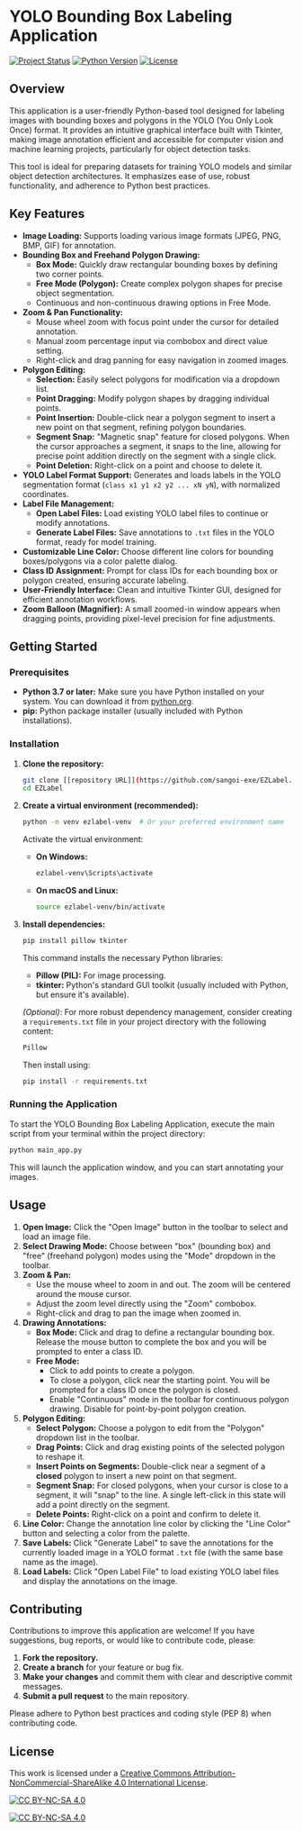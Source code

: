 # YOLO Bounding Box Labeling Application

[![Project Status](https://img.shields.io/badge/Status-Active-brightgreen.svg)](https://github.com/yourusername/yourrepository)
[![Python Version](https://img.shields.io/badge/Python-3.7+-blue.svg)](https://www.python.org/)
[![License](https://img.shields.io/badge/License-CC%20BY--NC--SA%204.0-lightgrey.svg)](LICENSE) <!-- Replace with your actual license badge if applicable -->

## Overview

This application is a user-friendly Python-based tool designed for labeling images with bounding boxes and polygons in the YOLO (You Only Look Once) format. It provides an intuitive graphical interface built with Tkinter, making image annotation efficient and accessible for computer vision and machine learning projects, particularly for object detection tasks.

This tool is ideal for preparing datasets for training YOLO models and similar object detection architectures. It emphasizes ease of use, robust functionality, and adherence to Python best practices.

## Key Features

- **Image Loading:** Supports loading various image formats (JPEG, PNG, BMP, GIF) for annotation.
- **Bounding Box and Freehand Polygon Drawing:**
  - **Box Mode:** Quickly draw rectangular bounding boxes by defining two corner points.
  - **Free Mode (Polygon):** Create complex polygon shapes for precise object segmentation.
  - Continuous and non-continuous drawing options in Free Mode.
- **Zoom & Pan Functionality:**
  - Mouse wheel zoom with focus point under the cursor for detailed annotation.
  - Manual zoom percentage input via combobox and direct value setting.
  - Right-click and drag panning for easy navigation in zoomed images.
- **Polygon Editing:**
  - **Selection:** Easily select polygons for modification via a dropdown list.
  - **Point Dragging:** Modify polygon shapes by dragging individual points.
  - **Point Insertion:** Double-click near a polygon segment to insert a new point on that segment, refining polygon boundaries.
  - **Segment Snap:** "Magnetic snap" feature for closed polygons. When the cursor approaches a segment, it snaps to the line, allowing for precise point addition directly on the segment with a single click.
  - **Point Deletion:** Right-click on a point and choose to delete it.
- **YOLO Label Format Support:** Generates and loads labels in the YOLO segmentation format (`class x1 y1 x2 y2 ... xN yN`), with normalized coordinates.
- **Label File Management:**
  - **Open Label Files:** Load existing YOLO label files to continue or modify annotations.
  - **Generate Label Files:** Save annotations to `.txt` files in the YOLO format, ready for model training.
- **Customizable Line Color:** Choose different line colors for bounding boxes/polygons via a color palette dialog.
- **Class ID Assignment:** Prompt for class IDs for each bounding box or polygon created, ensuring accurate labeling.
- **User-Friendly Interface:** Clean and intuitive Tkinter GUI, designed for efficient annotation workflows.
- **Zoom Balloon (Magnifier):** A small zoomed-in window appears when dragging points, providing pixel-level precision for fine adjustments.

## Getting Started

### Prerequisites

- **Python 3.7 or later:** Make sure you have Python installed on your system. You can download it from [python.org](https://www.python.org/).
- **pip:** Python package installer (usually included with Python installations).

### Installation

1.  **Clone the repository:**

    ```bash
    git clone [[repository URL]](https://github.com/sangoi-exe/EZLabel.git)
    cd EZLabel
    ```

2.  **Create a virtual environment (recommended):**

    ```bash
    python -m venv ezlabel-venv  # Or your preferred environment name
    ```

    Activate the virtual environment:

    - **On Windows:**
      ```bash
      ezlabel-venv\Scripts\activate
      ```
    - **On macOS and Linux:**
      ```bash
      source ezlabel-venv/bin/activate
      ```

3.  **Install dependencies:**

    ```bash
    pip install pillow tkinter
    ```

    This command installs the necessary Python libraries:

    - **Pillow (PIL):** For image processing.
    - **tkinter:** Python's standard GUI toolkit (usually included with Python, but ensure it's available).

    _(Optional)_: For more robust dependency management, consider creating a `requirements.txt` file in your project directory with the following content:

    ```txt
    Pillow
    ```

    Then install using:

    ```bash
    pip install -r requirements.txt
    ```

### Running the Application

To start the YOLO Bounding Box Labeling Application, execute the main script from your terminal within the project directory:

```bash
python main_app.py
```

This will launch the application window, and you can start annotating your images.

## Usage

1.  **Open Image:** Click the "Open Image" button in the toolbar to select and load an image file.
2.  **Select Drawing Mode:** Choose between "box" (bounding box) and "free" (freehand polygon) modes using the "Mode" dropdown in the toolbar.
3.  **Zoom & Pan:**
    - Use the mouse wheel to zoom in and out. The zoom will be centered around the mouse cursor.
    - Adjust the zoom level directly using the "Zoom" combobox.
    - Right-click and drag to pan the image when zoomed in.
4.  **Drawing Annotations:**
    - **Box Mode:** Click and drag to define a rectangular bounding box. Release the mouse button to complete the box and you will be prompted to enter a class ID.
    - **Free Mode:**
      - Click to add points to create a polygon.
      - To close a polygon, click near the starting point. You will be prompted for a class ID once the polygon is closed.
      - Enable "Continuous" mode in the toolbar for continuous polygon drawing. Disable for point-by-point polygon creation.
5.  **Polygon Editing:**
    - **Select Polygon:** Choose a polygon to edit from the "Polygon" dropdown list in the toolbar.
    - **Drag Points:** Click and drag existing points of the selected polygon to reshape it.
    - **Insert Points on Segments:** Double-click near a segment of a **closed** polygon to insert a new point on that segment.
    - **Segment Snap:** For closed polygons, when your cursor is close to a segment, it will "snap" to the line. A single left-click in this state will add a point directly on the segment.
    - **Delete Points:** Right-click on a point and confirm to delete it.
6.  **Line Color:** Change the annotation line color by clicking the "Line Color" button and selecting a color from the palette.
7.  **Save Labels:** Click "Generate Label" to save the annotations for the currently loaded image in a YOLO format `.txt` file (with the same base name as the image).
8.  **Load Labels:** Click "Open Label File" to load existing YOLO label files and display the annotations on the image.

## Contributing

Contributions to improve this application are welcome! If you have suggestions, bug reports, or would like to contribute code, please:

1.  **Fork the repository.**
2.  **Create a branch** for your feature or bug fix.
3.  **Make your changes** and commit them with clear and descriptive commit messages.
4.  **Submit a pull request** to the main repository.

Please adhere to Python best practices and coding style (PEP 8) when contributing code.

## License

This work is licensed under a [Creative Commons Attribution-NonCommercial-ShareAlike 4.0 International License][cc-by-nc-sa].

[![CC BY-NC-SA 4.0][cc-by-nc-sa-shield]][cc-by-nc-sa]

[![CC BY-NC-SA 4.0][cc-by-nc-sa-image]][cc-by-nc-sa]

[cc-by-nc-sa]: http://creativecommons.org/licenses/by-nc-sa/4.0/
[cc-by-nc-sa-image]: https://licensebuttons.net/l/by-nc-sa/4.0/88x31.png
[cc-by-nc-sa-shield]: https://img.shields.io/badge/License-CC%20BY--NC--SA%204.0-lightgrey.svg
